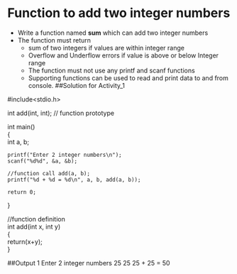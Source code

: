 # Function to add two integer numbers
* Write a function named **sum** which can add two integer numbers
* The function must return 
  * sum of two integers if values are within integer range
  * Overflow and Underflow errors if value is above or below Integer range
  * The function must not use any printf and scanf functions
  * Supporting functions can be used to read and print data to and from console.
##Solution for Activity_1

#include<stdio.h>  
  
int add(int, int); // function prototype  
  
int main()  
{  
    int a, b;  
  
    printf("Enter 2 integer numbers\n");  
    scanf("%d%d", &a, &b);  
  
    //function call add(a, b);  
    printf("%d + %d = %d\n", a, b, add(a, b));  
  
    return 0;  
}  
  
//function definition  
int add(int x, int y)  
{  
    return(x+y);  
}  

##Output 1
Enter 2 integer numbers
25
25
25 + 25 = 50


